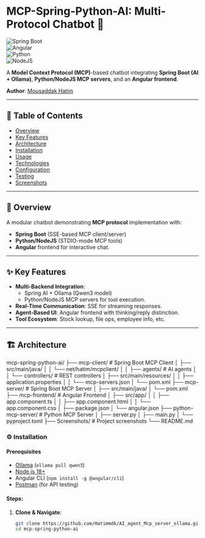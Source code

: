 # MCP-Spring-Python-AI: Multi-Protocol Chatbot 🚀  


![Spring Boot](https://img.shields.io/badge/Spring%20Boot-3.x-brightgreen.svg)  
![Angular](https://img.shields.io/badge/Angular-20.x-red.svg)  
![Python](https://img.shields.io/badge/Python-3.x-blue.svg)  
![NodeJS](https://img.shields.io/badge/NodeJS-18+-green.svg)  

A **Model Context Protocol (MCP)**-based chatbot integrating **Spring Boot (AI + Ollama)**, **Python/NodeJS MCP servers**, and an **Angular frontend**.  

**Author**: [Mousaddak Hatim](https://github.com/Hatimmdk/AI_agent_Mcp_server_ollama.git)  

---

## 📌 Table of Contents  
- [Overview](#-overview)  
- [Key Features](#-key-features)  
- [Architecture](#-architecture)  
- [Installation](#-installation)  
- [Usage](#-usage)  
- [Technologies](#-technologies)  
- [Configuration](#-configuration)  
- [Testing](#-testing--debugging)  
- [Screenshots](#-screenshots)  

---

## 🌟 Overview  
A modular chatbot demonstrating **MCP protocol** implementation with:  
- **Spring Boot** (SSE-based MCP client/server)  
- **Python/NodeJS** (STDIO-mode MCP tools)  
- **Angular** frontend for interactive chat.  

---

## ✨ Key Features  
- **Multi-Backend Integration**:  
  - Spring AI + Ollama (Qwen3 model)  
  - Python/NodeJS MCP servers for tool execution.  
- **Real-Time Communication**: SSE for streaming responses.  
- **Agent-Based UI**: Angular frontend with thinking/reply distinction.  
- **Tool Ecosystem**: Stock lookup, file ops, employee info, etc.  

---

## 🏗️ Architecture  

mcp-spring-python-ai/
├── mcp-client/ # Spring Boot MCP Client
│ ├── src/main/java/
│ │ └── net/hatim/mcpclient/
│ │ ├── agents/ # AI agents
│ │ └── controllers/ # REST controllers
│ ├── src/main/resources/
│ │ ├── application.properties
│ │ └── mcp-servers.json
│ └── pom.xml
├── mcp-server/ # Spring Boot MCP Server
│ ├── src/main/java/
│ └── pom.xml
├── mcp-frontend/ # Angular Frontend
│ ├── src/app/
│ │ ├── app.component.ts
│ │ ├── app.component.html
│ │ └── app.component.css
│ ├── package.json
│ └── angular.json
├── python-mcp-server/ # Python MCP Server
│ ├── server.py
│ ├── main.py
│ └── pyproject.toml
├── Screenshots/ # Project screenshots
└── README.md

### ⚙️ Installation

#### Prerequisites
- [Ollama](https://ollama.ai/) (`ollama pull qwen3`)
- [Node.js 18+](https://nodejs.org/)
- Angular CLI (`npm install -g @angular/cli`)
- [Postman](https://www.postman.com/) (for API testing)

#### Steps:
1. **Clone & Navigate**:
   ```bash
   git clone https://github.com/Hatimmdk/AI_agent_Mcp_server_ollama.git 
   cd mcp-spring-python-ai 
